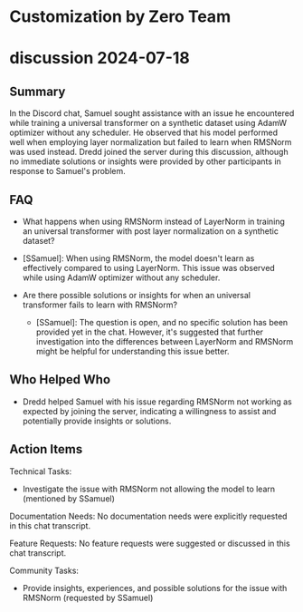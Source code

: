 # Customization by Zero Team

# discussion 2024-07-18

## Summary
 In the Discord chat, Samuel sought assistance with an issue he encountered while training a universal transformer on a synthetic dataset using AdamW optimizer without any scheduler. He observed that his model performed well when employing layer normalization but failed to learn when RMSNorm was used instead. Dredd joined the server during this discussion, although no immediate solutions or insights were provided by other participants in response to Samuel's problem.

## FAQ
 - What happens when using RMSNorm instead of LayerNorm in training an universal transformer with post layer normalization on a synthetic dataset? 
  - [SSamuel]: When using RMSNorm, the model doesn't learn as effectively compared to using LayerNorm. This issue was observed while using AdamW optimizer without any scheduler.

- Are there possible solutions or insights for when an universal transformer fails to learn with RMSNorm? 
  - [SSamuel]: The question is open, and no specific solution has been provided yet in the chat. However, it's suggested that further investigation into the differences between LayerNorm and RMSNorm might be helpful for understanding this issue better.

## Who Helped Who
 - Dredd helped Samuel with his issue regarding RMSNorm not working as expected by joining the server, indicating a willingness to assist and potentially provide insights or solutions.

## Action Items
 Technical Tasks:
- Investigate the issue with RMSNorm not allowing the model to learn (mentioned by SSamuel)

Documentation Needs:
No documentation needs were explicitly requested in this chat transcript.

Feature Requests:
No feature requests were suggested or discussed in this chat transcript.

Community Tasks:
- Provide insights, experiences, and possible solutions for the issue with RMSNorm (requested by SSamuel)

